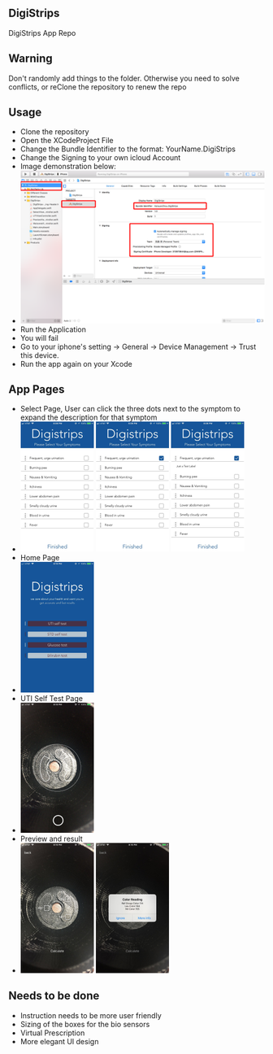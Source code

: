 ## DigiStrips
DigiStrips App Repo
## Warning
Don't randomly add things to the folder. Otherwise you need to solve conflicts, or reClone the repository to renew the repo
## Usage
- Clone the repository
- Open the XCodeProject File
- Change the Bundle Identifier to the format: YourName.DigiStrips
- Change the Signing to your own icloud Account
- Image demonstration below: 
- <img src="Instruction/Instruction.png">
- Run the Application
- You will fail
- Go to your iphone's setting -> General -> Device Management -> Trust this device.
- Run the app again on your Xcode
## App Pages
- Select Page, User can click the three dots next to the symptom to expand the description for that symptom
- <img src="Instruction/SymptomSelect1.jpeg" width = "30%">       <img src="Instruction/SymptomSelect3.jpeg" width = "30%">       <img src="Instruction/SymptomSelect2.jpeg" width = "30%">
- Home Page
- <img src="Instruction/HomePage.jpeg" width = "30%">
- UTI Self Test Page 
- <img src="Instruction/UTIPage.jpeg" width = "30%">
- Preview and result
- <img src="Instruction/PreviewPage.jpeg" width = "30%">        <img src="Instruction/ResultPage.jpeg" width = "30%">
## Needs to be done
- Instruction needs to be more user friendly
- Sizing of the boxes for the bio sensors
- Virtual Prescription
- More elegant UI design
